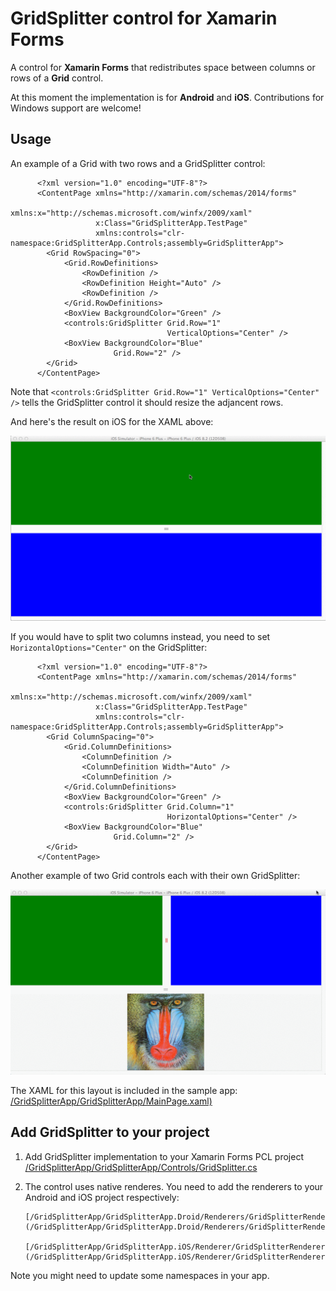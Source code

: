 GridSplitter control for Xamarin Forms
===================

A control for <b>Xamarin Forms</b> that redistributes space between columns or rows of a <b>Grid</b> control.

At this moment the implementation is for <b>Android</b> and <b>iOS</b>. Contributions for Windows support are welcome!

Usage
-------

An example of a Grid with two rows and a GridSplitter control:

          <?xml version="1.0" encoding="UTF-8"?>
          <ContentPage xmlns="http://xamarin.com/schemas/2014/forms"
          	           xmlns:x="http://schemas.microsoft.com/winfx/2009/xaml"
          	           x:Class="GridSplitterApp.TestPage"
          	           xmlns:controls="clr-namespace:GridSplitterApp.Controls;assembly=GridSplitterApp">
          	<Grid RowSpacing="0">
          		<Grid.RowDefinitions>
          			<RowDefinition />
          			<RowDefinition Height="Auto" />
          			<RowDefinition />
          		</Grid.RowDefinitions>
          		<BoxView BackgroundColor="Green" />
          		<controls:GridSplitter Grid.Row="1"
          		                       VerticalOptions="Center" />
          		<BoxView BackgroundColor="Blue"
          			       Grid.Row="2" />
          	</Grid>
          </ContentPage>

Note that `<controls:GridSplitter Grid.Row="1" VerticalOptions="Center" />` tells the GridSplitter control it should resize the adjancent rows.


And here's the result on iOS for the XAML above:

![iOS screenshot](mGkd879Oqv.gif)

If you would have to split two columns instead, you need to set `HorizontalOptions="Center"` on the GridSplitter:

          <?xml version="1.0" encoding="UTF-8"?>
          <ContentPage xmlns="http://xamarin.com/schemas/2014/forms"
          	           xmlns:x="http://schemas.microsoft.com/winfx/2009/xaml"
          	           x:Class="GridSplitterApp.TestPage"
          	           xmlns:controls="clr-namespace:GridSplitterApp.Controls;assembly=GridSplitterApp">
          	<Grid ColumnSpacing="0">
          		<Grid.ColumnDefinitions>
          			<ColumnDefinition />
          			<ColumnDefinition Width="Auto" />
          			<ColumnDefinition />
          		</Grid.ColumnDefinitions>
          		<BoxView BackgroundColor="Green" />
          		<controls:GridSplitter Grid.Column="1"
          		                       HorizontalOptions="Center" />
          		<BoxView BackgroundColor="Blue"
          			       Grid.Column="2" />
          	</Grid>
          </ContentPage>


Another example of two Grid controls each with their own GridSplitter:

![iOS screenshot](DnaXEi1wzw.gif)

The XAML for this layout is included in the sample app: [/GridSplitterApp/GridSplitterApp/MainPage.xaml)](/GridSplitterApp/GridSplitterApp/MainPage.xaml)


Add GridSplitter to your project
-----------------------

1. Add GridSplitter implementation to your Xamarin Forms PCL project 
       [/GridSplitterApp/GridSplitterApp/Controls/GridSplitter.cs](/GridSplitterApp/GridSplitterApp/Controls/GridSplitter.cs)

2. The control uses native renderes. You need to add the renderers to your Android and iOS project respectively:

       [/GridSplitterApp/GridSplitterApp.Droid/Renderers/GridSplitterRenderer.cs](/GridSplitterApp/GridSplitterApp.Droid/Renderers/GridSplitterRenderer.cs)

       [/GridSplitterApp/GridSplitterApp.iOS/Renderer/GridSplitterRenderer.cs](/GridSplitterApp/GridSplitterApp.iOS/Renderer/GridSplitterRenderer.cs)

Note you might need to update some namespaces in your app.
